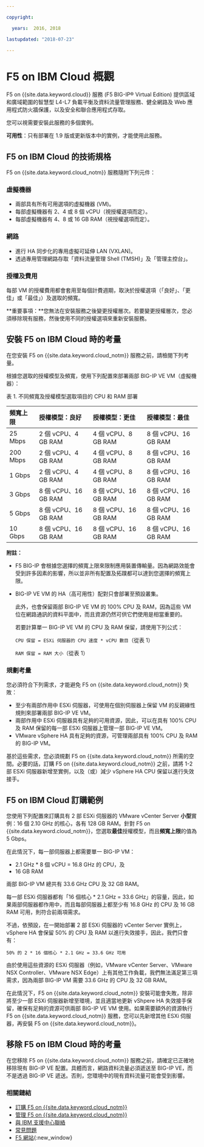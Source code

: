 ```yaml
---

copyright:

  years:  2016, 2018

lastupdated: "2018-07-23"

---
```


# F5 on IBM Cloud 概觀

F5 on {{site.data.keyword.cloud}} 服務 (F5 BIG-IP® Virtual Edition) 提供區域和廣域範圍的智慧型 L4-L7 負載平衡及資料流量管理服務、健全網路及 Web 應用程式防火牆保護，以及安全和聯合應用程式存取。

您可以視需要安裝此服務的多個實例。

**可用性**：只有部署在 1.9 版或更新版本中的實例，才能使用此服務。

## F5 on IBM Cloud 的技術規格

F5 on {{site.data.keyword.cloud_notm}} 服務隨附下列元件：

### 虛擬機器
* 兩部具有所有可用選項的虛擬機器 (VM)。
* 每部虛擬機器有 2、4 或 8 個 vCPU（視授權選項而定）。
* 每部虛擬機器有 4、8 或 16 GB RAM（視授權選項而定）。

### 網路
* 進行 HA 同步化的專用虛擬可延伸 LAN (VXLAN)。
* 透過專用管理網路存取「資料流量管理 Shell (TMSH)」及「管理主控台」。

### 授權及費用
每部 VM 的授權費用都會套用至每個計費週期，取決於授權選項（「良好」、「更佳」或「最佳」）及選取的頻寬。

**重要事項：**您無法在安裝服務之後變更授權層次。若要變更授權層次，您必須移除現有服務，然後使用不同的授權選項來重新安裝服務。

## 安裝 F5 on IBM Cloud 時的考量

在您安裝 F5 on {{site.data.keyword.cloud_notm}} 服務之前，請檢閱下列考量。

根據您選取的授權模型及頻寬，使用下列配置來部署兩部 BIG-IP VE VM（虛擬機器）：

表 1. 不同頻寬及授權模型選取項目的 CPU 和 RAM 部署

|頻寬上限          |授權模型：良好      |授權模型：更佳        |授權模型：最佳      |
|:------------------|:--------------------|:----------------------|:--------------------|
|25 Mbps           |2 個 vCPU、4 GB RAM |4 個 vCPU、8 GB RAM   |8 個 vCPU、16 GB RAM  |
|200 Mbps          |2 個 vCPU、4 GB RAM |4 個 vCPU、8 GB RAM   |8 個 vCPU、16 GB RAM  |
|1 Gbps            |2 個 vCPU、4 GB RAM |4 個 vCPU、8 GB RAM   |8 個 vCPU、16 GB RAM|
|3 Gbps            |8 個 vCPU、16 GB RAM|8 個 vCPU、16 GB RAM  |8 個 vCPU、16 GB RAM|
|5 Gbps            |8 個 vCPU、16 GB RAM|8 個 vCPU、16 GB RAM  |8 個 vCPU、16 GB RAM|
|10 Gbps           |8 個 vCPU、16 GB RAM|8 個 vCPU、16 GB RAM  |8 個 vCPU、16 GB RAM  |

**附註：**

* F5 BIG-IP 會根據您選擇的頻寬上限來限制應用裝置傳輸量。因為網路效能會受到許多因素的影響，所以並非所有配置及拓蹼都可以達到您選擇的頻寬上限。
* BIG-IP VE VM 的 HA（高可用性）配對只會部署至預設叢集。

  此外，也會保留兩部 BIG-IP VE VM 的 100% CPU 及 RAM，因為這些 VM 位在網路通訊的資料平面中，而且資源仍然可供它們使用是相當重要的。

  若要計算單一 BIG-IP VE VM 的 CPU 及 RAM 保留，請使用下列公式：

  `CPU 保留 = ESXi 伺服器的 CPU 速度 * vCPU 數目`（從表 1）

  `RAM 保留 = RAM 大小`（從表 1）

### 規劃考量
您必須符合下列需求，才能避免 F5 on {{site.data.keyword.cloud_notm}} 失敗：
* 至少有兩部作用中 ESXi 伺服器，可使用在個別伺服器上保留 VM 的反親緣性規則來部署兩部 BIG-IP VE VM。
* 兩部作用中 ESXi 伺服器具有足夠的可用資源，因此，可以在具有 100% CPU 及 RAM 保留的每一部 ESXi 伺服器上管理一部 BIG-IP VE VM。
* VMware vSphere HA 具有足夠的資源，可管理兩部具有 100% CPU 及 RAM 的 BIG-IP VM。

基於這些需求，您必須規劃 F5 on {{site.data.keyword.cloud_notm}} 所需的空間。必要的話，訂購 F5 on {{site.data.keyword.cloud_notm}} 之前，請將 1-2 部 ESXi 伺服器新增至實例，以及（或）減少 vSphere HA CPU 保留以進行失效接手。

## F5 on IBM Cloud 訂購範例

您使用下列配置來訂購具有 2 部 ESXi 伺服器的 VMware vCenter Server **小型**實例：16 個 2.10 GHz 的核心，各有 128 GB RAM。針對 F5 on {{site.data.keyword.cloud_notm}}，您選取**最佳**授權模型，而且**頻寬上限**的值為 5 Gbps。

在此情況下，每一部伺服器上都需要單一 BIG-IP VM：
* 2.1 GHz * 8 個 vCPU = 16.8 GHz 的 CPU，及
* 16 GB RAM

兩部 BIG-IP VM 總共有 33.6 GHz CPU 及 32 GB RAM。

每一部 ESXi 伺服器都有「16 個核心 * 2.1 GHz = 33.6 GHz」的容量，因此，如果兩部伺服器都作用中，而且每部伺服器上都至少有 16.8 GHz 的 CPU 及 16 GB RAM 可用，則符合前兩項需求。

不過，依預設，在一開始部署 2 部 ESXi 伺服器的 vCenter Server 實例上，vSphere HA 會保留 50% 的 CPU 及 RAM 以進行失效接手，因此，我們只會有：

`50% 的 2 * 16 個核心 * 2.1 GHz = 33.6 GHz 可用`

由於使用這些資源的 ESXi 伺服器（例如，VMware vCenter Server、VMware NSX Controller、VMware NSX Edge）上有其他工作負載，我們無法滿足第三項需求，因為兩部 BIG-IP VM 需要 33.6 GHz 的 CPU 及 32 GB RAM。

在此情況下，F5 on {{site.data.keyword.cloud_notm}} 安裝可能會失敗，除非將至少一部 ESXi 伺服器新增至環境，並且適當地更新 vShpere HA 失效接手保留，確保有足夠的資源可供兩部 BIG-IP VE VM 使用。如果需要額外的資源執行 F5 on {{site.data.keyword.cloud_notm}} 服務，您可以先新增其他 ESXi 伺服器，再安裝 F5 on {{site.data.keyword.cloud_notm}}。

## 移除 F5 on IBM Cloud 時的考量

在您移除 F5 on {{site.data.keyword.cloud_notm}} 服務之前，請確定已正確地移除現有 BIG-IP VE 配置。具體而言，網路資料流量必須遞送至 BIG-IP VE，而不是透過 BIG-IP VE 遞送。否則，您環境中的現有資料流量可能會受到影響。

### 相關鏈結

* [訂購 F5 on {{site.data.keyword.cloud_notm}}](f5_ordering.html)
* [管理 F5 on {{site.data.keyword.cloud_notm}}](managing_f5.html)
* [與 IBM 支援中心聯絡](../vmonic/trbl_support.html)
* [常見問題](../vmonic/faq.html)
* [F5 網站](https://f5.com/){:new_window}

